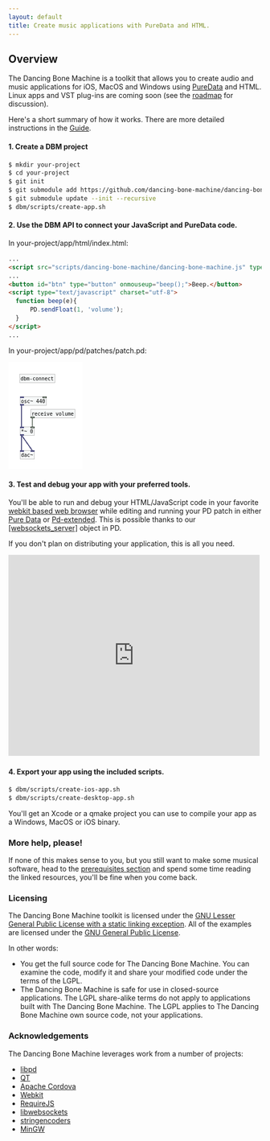 ```yaml
---
layout: default
title: Create music applications with PureData and HTML.
---
```


## Overview

The Dancing Bone Machine is a toolkit that allows you to create audio and music applications for iOS, MacOS and Windows using [PureData](http://puredata.info) and HTML. Linux apps and VST plug-ins are coming soon (see the [roadmap](https://github.com/dancing-bone-machine/dancing-bone-machine/issues/5) for discussion).

Here's a short summary of how it works. There are more detailed instructions in the [Guide](/guide.html).

#### 1. Create a DBM project

``` bash
$ mkdir your-project
$ cd your-project
$ git init
$ git submodule add https://github.com/dancing-bone-machine/dancing-bone-machine dbm
$ git submodule update --init --recursive
$ dbm/scripts/create-app.sh
```

#### 2. Use the DBM API to connect your JavaScript and PureData code.

In your-project/app/html/index.html:

``` html
...
<script src="scripts/dancing-bone-machine/dancing-bone-machine.js" type="text/javascript"></script>
...
<button id="btn" type="button" onmouseup="beep();">Beep.</button>
<script type="text/javascript" charset="utf-8">
  function beep(e){
      PD.sendFloat(1, 'volume');
  }
</script>
...
```

In your-project/app/pd/patches/patch.pd:

![Simple PD Patch](images/simple.pd.png)

#### 3. Test and debug your app with your preferred tools.
 
You'll be able to run and debug your HTML/JavaScript code in your favorite [webkit based web browser](http://en.wikipedia.org/wiki/WebKit#Use) while editing and running your PD patch in either [Pure Data](http://puredata.info/downloads/pure-data) or [Pd-extended](http://puredata.info/downloads/pd-extended). This is possible thanks to our [[websockets_server]](https://github.com/dancing-bone-machine/dancing-bone-machine/tree/master/library/dancing-bone-machine/pd/externals/src/websocket_server) object in PD.

If you don't plan on distributing your application, this is all you need.

<iframe src="http://player.vimeo.com/video/93271982" width="500" height="400" frameborder="0" webkitAllowFullScreen mozallowfullscreen allowFullScreen></iframe> 


#### 4. Export your app using the included scripts.

``` bash
$ dbm/scripts/create-ios-app.sh
$ dbm/scripts/create-desktop-app.sh
```

You'll get an Xcode or a qmake project you can use to compile your app as a Windows, MacOS or iOS binary.

### More help, please!

If none of this makes sense to you, but you still want to make some musical software, head to the [prerequisites section](/prerequisites.html) and spend some time reading the linked resources, you'll be fine when you come back.

### Licensing

The Dancing Bone Machine toolkit is licensed under the [GNU Lesser General Public License with a static linking exception](https://github.com/dancing-bone-machine/dancing-bone-machine/blob/master/COPYING). All of the examples are licensed under the [GNU General Public License](http://www.gnu.org/licenses/gpl.html).

In other words:

* You get the full source code for The Dancing Bone Machine. You can examine the code, modify it and share your modified code under the terms of the LGPL.
* The Dancing Bone Machine is safe for use in closed-source applications. The LGPL share-alike terms do not apply to applications built with The Dancing Bone Machine. The LGPL applies to The Dancing Bone Machine own source code, not your applications.

### Acknowledgements

The Dancing Bone Machine leverages work from a number of projects:

* [libpd](http://libpd.cc/)
* [QT](http://qt-project.org/)
* [Apache Cordova](http://cordova.apache.org/)
* [Webkit](http://webkit.org/)
* [RequireJS](http://requirejs.org)
* [libwebsockets](http://libwebsockets.org)
* [stringencoders](http://code.google.com/p/stringencoders)
* [MinGW](http://www.mingw.org/)

